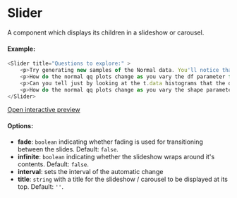 # Slider

A component which displays its children in a slideshow or carousel. 

#### Example:

``` js
<Slider title="Questions to explore:" >
    <p>Try generating new samples of the Normal data. You'll notice that the points don't always lie exactly on the line. This is typical variation. As you generate more random realizations of this plot you'll get better calibrated to the kind of deviation you can expect to see from this large a sample of Normal data.</p>
    <p>How do the normal qq plots change as you vary the df parameter for the t-distributed data?</p>
    <p>Can you tell just by looking at the t.data histograms that the data aren't normally distributed? Is it easier to tell from the QQ plots?</p>
    <p>How do the normal qq plots change as you vary the shape parameter in the gamma-distributed data?</p>
</Slider>
```

[Open interactive preview](https://isle.heinz.cmu.edu/components/slider/)

#### Options:

* __fade__: `boolean` indicating whether fading is used for transitioning between the slides. Default: `false`.
* __infinite__: `boolean` indicating whether the slideshow wraps around it's contents. Default: `false`.
* __interval__: sets the interval of the automatic change
* __title__: `string` with a title for the slideshow / carousel to be displayed at its top. Default: `''`.


